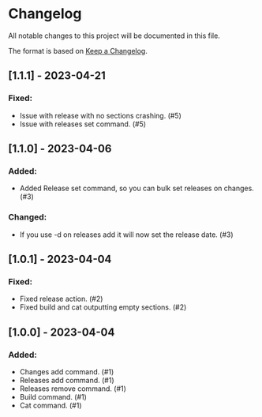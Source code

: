 # Changelog

All notable changes to this project will be documented in this file.

The format is based on [Keep a Changelog](https://keepachangelog.com/en/1.0.0/).

## [1.1.1] - 2023-04-21

### Fixed: 

- Issue with release with no sections crashing. (#5)
- Issue with releases set command. (#5)


## [1.1.0] - 2023-04-06

### Added: 

- Added Release set command, so you can bulk set releases on changes. (#3)

### Changed: 

- If you use -d on releases add it will now set the release date. (#3)


## [1.0.1] - 2023-04-04

### Fixed: 

- Fixed release action. (#2)
- Fixed build and cat outputting empty sections. (#2)


## [1.0.0] - 2023-04-04

### Added: 

- Changes add command. (#1)
- Releases add command. (#1)
- Releases remove command. (#1)
- Build command. (#1)
- Cat command. (#1)


